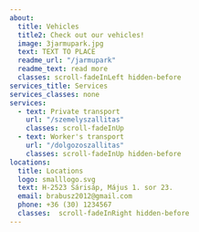 ```yaml
---
about:
  title: Vehicles
  title2: Check out our vehicles!
  image: 3jarmupark.jpg
  text: TEXT TO PLACE
  readme_url: "/jarmupark"
  readme_text: read more
  classes: scroll-fadeInLeft hidden-before
services_title: Services  
services_classes: none  
services:
  - text: Private transport
    url: "/szemelyszallitas"
    classes: scroll-fadeInUp
  - text: Worker's transport
    url: "/dolgozoszallitas"  
    classes: scroll-fadeInUp hidden-before
locations:
  title: Locations
  logo: smalllogo.svg
  text: H-2523 Sárisáp, Május 1. sor 23.
  email: brabusz2012@gmail.com
  phone: +36 (30) 1234567
  classes:  scroll-fadeInRight hidden-before
---
```

